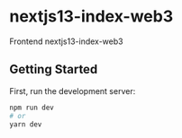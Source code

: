# nextjs13-index-web3
Frontend nextjs13-index-web3 

## Getting Started

First, run the development server:

```bash
npm run dev
# or
yarn dev
```